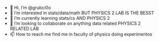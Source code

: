 - 👋 Hi, I’m @grubci0o
- 👀 I’m interested in stats/data/math BUT PHYSICS 2 LAB IS THE BESST
- 🌱 I’m currently learning stats/cs AND PHYSICS 2
- 💞️ I’m looking to collaborate on anything data related PHYSICS 2 RELATED LAB
- 📫 How to reach me find me in faculty of physics doing experimentos

<!---
grubci0o/grubci0o is a ✨ special ✨ repository because its `README.md` (this file) appears on your GitHub profile.
You can click the Preview link to take a look at your changes.
--->
